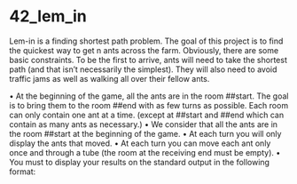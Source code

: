 # 42_lem_in

Lem-in is a finding shortest path problem. 
The goal of this project is to find the quickest way to get n ants across the farm.
Obviously, there are some basic constraints. To be the first to arrive, ants will need
to take the shortest path (and that isn’t necessarily the simplest). They will also
need to avoid traffic jams as well as walking all over their fellow ants.

• At the beginning of the game, all the ants are in the room ##start. The goal is
to bring them to the room ##end with as few turns as possible. Each room can
only contain one ant at a time. (except at ##start and ##end which can contain
as many ants as necessary.)
• We consider that all the ants are in the room ##start at the beginning of the game.
• At each turn you will only display the ants that moved.
• At each turn you can move each ant only once and through a tube (the room at
the receiving end must be empty).
• You must to display your results on the standard output in the following format:
